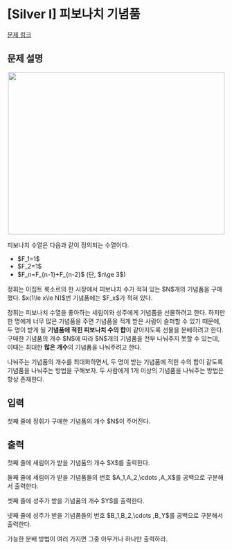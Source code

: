 # [Silver I] 피보나치 기념품

[문제 링크](https://www.acmicpc.net/problem/31836) 

## 문제 설명

<p><img alt="" src="https://upload.acmicpc.net/150d504a-ef29-41d6-8b57-8ffb3e8473c3/-/preview/" style="height: 375px; width: 500px; display: block; margin: auto;"></p>

<p>피보나치 수열은 다음과 같이 정의되는 수열이다.</p>

<ul>
	<li>$F_1=1$</li>
	<li>$F_2=1$</li>
	<li>$F_n=F_{n-1}+F_{n-2}$ (단, $n\ge 3$)</li>
</ul>

<p>정휘는 이집트 룩소르의 한 시장에서 피보나치 수가 적혀 있는 $N$개의 기념품을 구매했다. $x(1\le x\le N)$번 기념품에는 $F_x$가 적혀 있다.</p>

<p>정휘는 피보나치 수열을 좋아하는 세림이와 성주에게 기념품을 선물하려고 한다. 하지만 한 명에게 너무 많은 기념품을 주면 기념품을 적게 받은 사람이 슬퍼할 수 있기 때문에, 두 명이 받게 될 <strong>기념품에 적힌 피보나치 수의 합</strong>이 같아지도록 선물을 분배하려고 한다. 구매한 기념품의 개수 $N$에 따라 $N$개의 기념품을 전부 나눠주지 못할 수 있는데, 이때는 최대한 <strong>많은 개수</strong>의 기념품을 나눠주려고 한다.</p>

<p>나눠주는 기념품의 개수를 최대화하면서, 두 명이 받는 기념품에 적힌 수의 합이 같도록 기념품을 나눠주는 방법을 구해보자. 두 사람에게 1개 이상의 기념품을 나눠주는 방법은 항상 존재한다.</p>

## 입력 

 <p>첫째 줄에 정휘가 구매한 기념품의 개수 $N$이 주어진다.</p>

## 출력 

 <p>첫째 줄에 세림이가 받을 기념품의 개수 $X$를 출력한다.</p>

<p>둘째 줄에 세림이가 받을 기념품들의 번호 $A_1,A_2,\cdots ,A_X$를 공백으로 구분해서 출력한다.</p>

<p>셋째 줄에 성주가 받을 기념품의 개수 $Y$를 출력한다.</p>

<p>넷째 줄에 성주가 받을 기념품들의 번호 $B_1,B_2,\cdots ,B_Y$를 공백으로 구분해서 출력한다.</p>

<p>가능한 분배 방법이 여러 가지면 그중 아무거나 하나만 출력하라.</p>

